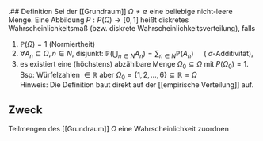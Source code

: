 .## Definition
Sei der [[Grundraum]] $\Omega \neq \emptyset$ eine beliebige nicht-leere Menge. Eine Abbildung $P : P (\Omega) \rightarrow[0,1]$ heißt diskretes Wahrscheinlichkeitsmaß (bzw. diskrete Wahrscheinlichkeitsverteilung), falls

1. $\mathbb{P} (\Omega)=1$ (Normiertheit)
2. $\forall A_n \subseteq \Omega, n \in N$, disjunkt: $\mathbb{P} \left(\bigcup_{n \in N } A_n\right)=\sum_{n \in N } \mathbb{P} \left(A_n\right) \quad$ ( $\sigma$-Additivität),
3. es existiert eine (höchstens) abzählbare Menge $\Omega_0 \subseteq \Omega$ mit $P \left(\Omega_0\right)=1$. Bsp: Würfelzahlen $\in \mathbb{R}$ aber $\Omega_0=\{1,2,...,6\} \subseteq \mathbb{R} = \Omega$  
   Hinweis: Die Definition baut direkt auf der [[empirische Verteilung]] auf.

## Zweck

Teilmengen des [[Grundraum]] $\Omega$ eine Wahrscheinlichkeit zuordnen
